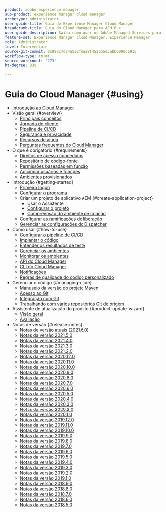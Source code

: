 ```yaml
---
product: adobe experience manager
sub-product: experience manager cloud manager
archetype: administrator
user-guide-title: Guia do Experience Manager Cloud Manager
breadcrumb-title: Guia do Cloud Manager para AEM 6.x
user-guide-description: Saiba como usar os Adobe Managed Services para gerenciar o Experience Manager na nuvem por conta própria.
feature-set: Experience Manager Cloud Manager, Experience Manager
role: Administrator
level: Intermediate
source-git-commit: 0c082c7d24a50cfeaa8f452655e5abb609dc6915
workflow-type: tm+mt
source-wordcount: '273'
ht-degree: 83%

---
```



# Guia do Cloud Manager {#using}

+ [Introdução ao Cloud Manager](introduction-to-cloud-manager.md)
+ Visão geral {#overview}
   + [Principais conceitos](key-concepts.md)
   + [Jornada do cliente](customer-journey.md)
   + [Pipeline de CI/CD](ci-cd-pipeline.md)
   + [Segurança e privacidade](security-and-privacy.md)
   + [Recursos de ajuda](help-resources.md)
   + [Perguntas frequentes do Cloud Manager](cloud-manager-faqs.md)
+ O que é obrigatório {#requirements}
   + [Direitos de acesso concedidos](access-rights-granted.md)
   + [Repositório de código-fonte](source-code-repository.md)
   + [Permissões baseadas em função](role-based-permissions.md)
   + [Adicionar usuários e funções](setting-up-users-and-roles.md)
   + [Ambientes provisionados](environments-provisioned.md)
+ Introdução {#getting-started}
   + [Primeiro logon](first-time-login.md)
   + [Configurar o programa](setting-up-program.md)
   + Criar um projeto de aplicativo AEM {#create-application-project}
      + [Usar o Assistente](using-the-wizard.md)
      + [Configurar o projeto](setting-up-project.md)
      + [Compreensão do ambiente de criação](build-environment-details.md)
   + [Configurar as ramificações de liberação](configure-your-release-branches.md)
   + [Gerenciar as configurações do Dispatcher](dispatcher-configurations.md)
+ Como usar {#how-to-use}
   + [Configurar o pipeline de CI/CD](configuring-pipeline.md)
   + [Implantar o código](deploying-code.md)
   + [Entender os resultados de teste](understand-your-test-results.md)
   + [Gerenciar os ambientes](manage-your-environment.md)
   + [Monitorar os ambientes](monitor-your-environments.md)
   + [API do Cloud Manager](https://www.adobe.io/apis/experiencecloud/cloud-manager/docs.html)
   + [CLI do Cloud Manager](https://github.com/adobe/aio-cli-plugin-cloudmanager/blob/main/README.md)
   + [Notificações](notifications.md)
   + [Regras de qualidade do código personalizado](custom-code-quality-rules.md)
+ Gerenciar o código {#managing-code}
   + [Manuseio da versão do projeto Maven](activating-maven-project.md)
   + [Acesso ao Git](accessing-git.md)
   + [Integração com Git](setup-cloud-manager-git-integration.md)
   + [Trabalhando com vários repositórios Git de origem](/help/using/working-with-multiple-source-git-repos.md)
+ Assistente de atualização do produto {#product-update-wizard}
   + [Visão geral](overview-productupdate-wizard.md)
   + [Avaliação](evaluation.md)
+ Notas de versão {#release-notes}
   + [Notas de versão atuais (2021.6.0)](release-notes-current.md)
   + [Notas da versão 2021.5.0](release-notes-2021-5-0.md)
   + [Notas da versão 2021.4.0](release-notes-2021-4-0.md)
   + [Notas da versão 2021.3.0](release-notes-2021-3-0.md)
   + [Notas da versão 2021.2.0](release-notes-2021-2-0.md)
   + [Notas da versão 2020.12.0](release-notes-2020-12-0.md)
   + [Notas da versão 2020.11.0](release-notes-2020-11-0.md)
   + [Notas da versão 2020.10.0](release-notes-2020-10-0.md)
   + [Notas da versão 2020.9.0](release-notes-2020-9-0.md)
   + [Notas da versão 2020.8.0](release-notes-2020-8-0.md)
   + [Notas da versão 2020.7.0](release-notes-2020-7-0.md)
   + [Notas da versão 2020.6.0](release-notes-2020-6-0.md)
   + [Notas da versão 2020.5.0](release-notes-2020-5-0.md)
   + [Notas da versão 2020.4.0](release-notes-2020-4-0.md)
   + [Notas da versão 2020.3.0](release-notes-2020-3-0.md)
   + [Notas da versão 2020.2.0](release-notes-2020-2-0.md)
   + [Notas da versão 2020.1.0](release-notes-2020-1-0.md)
   + [Notas da versão 2019.12.0](release-notes-2019-12-0.md)
   + [Notas da versão 2019.11.0](release-notes-2019-11-0.md)
   + [Notas da versão 2019.10.0](release-notes-2019-10-0.md)
   + [Notas da versão 2019.9.0](release-notes-2019-9-0.md)
   + [Notas da versão 2019.8.0](release-notes-2019-8-0.md)
   + [Notas da versão 2019.7.0](release-notes-2019-7-0.md)
   + [Notas da versão 2019.6.0](release-notes-2019-6-0.md)
   + [Notas da versão 2019.5.0](release-notes-2019-5-0.md)
   + [Notas da versão 2019.4.0](release-notes-2019-4-0.md)
   + [Notas da versão 2019.3.0](release-notes-2019-3-0.md)
   + [Notas da versão 2019.2.0](release-notes-2019-2-0.md)
   + [Notas da versão 2019.1.0](release-notes-2019-1-0.md)
   + [Notas da versão 2018.9.0](release-notes-2018-9-0.md)
   + [Notas da versão 2018.8.0](release-notes-2018-8-0.md)
   + [Notas da versão 2018.7.0](release-notes-2018-7-0.md)
   + [Notas da versão 2018.6.0](release-notes-2018-6-0.md)
   + [Notas da versão 2018.5.0](release-notes-2018-5-0.md)
